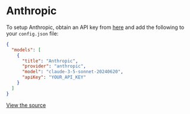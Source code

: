 # Anthropic

To setup Anthropic, obtain an API key from [here](https://www.anthropic.com/api) and add the following to your `config.json` file:

```json title="~/.continue/config.json"
{
  "models": [
    {
      "title": "Anthropic",
      "provider": "anthropic",
      "model": "claude-3-5-sonnet-20240620",
      "apiKey": "YOUR_API_KEY"
    }
  ]
}
```

[View the source](https://github.com/continuedev/continue/blob/main/core/llm/llms/Anthropic.ts)
